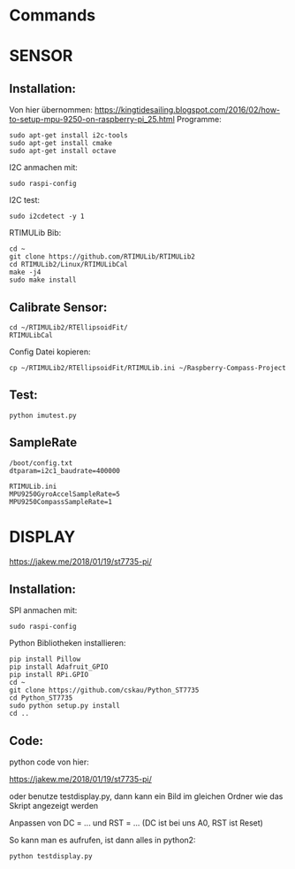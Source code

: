 # Commands

# SENSOR
## Installation:
Von hier übernommen:
https://kingtidesailing.blogspot.com/2016/02/how-to-setup-mpu-9250-on-raspberry-pi_25.html
Programme:
```
sudo apt-get install i2c-tools
sudo apt-get install cmake
sudo apt-get install octave
```
I2C anmachen mit:
```
sudo raspi-config
```
I2C test:
```
sudo i2cdetect -y 1
```
RTIMULib Bib:
```
cd ~
git clone https://github.com/RTIMULib/RTIMULib2
cd RTIMULib2/Linux/RTIMULibCal
make -j4
sudo make install
```
## Calibrate Sensor:
```
cd ~/RTIMULib2/RTEllipsoidFit/
RTIMULibCal
```
Config Datei kopieren:
```
cp ~/RTIMULib2/RTEllipsoidFit/RTIMULib.ini ~/Raspberry-Compass-Project
```
## Test:
```
python imutest.py
```
## SampleRate
```
/boot/config.txt
dtparam=i2c1_baudrate=400000

RTIMULib.ini
MPU9250GyroAccelSampleRate=5
MPU9250CompassSampleRate=1
```





# DISPLAY
https://jakew.me/2018/01/19/st7735-pi/

## Installation:
SPI anmachen mit:
```
sudo raspi-config
```
Python Bibliotheken installieren:
```
pip install Pillow
pip install Adafruit_GPIO
pip install RPi.GPIO
cd ~
git clone https://github.com/cskau/Python_ST7735
cd Python_ST7735
sudo python setup.py install
cd ..
```
## Code:
python code von hier:

https://jakew.me/2018/01/19/st7735-pi/

oder benutze testdisplay.py, dann kann ein Bild im gleichen Ordner wie das Skript angezeigt werden

Anpassen von DC = ... und RST = ...
(DC ist bei uns A0, RST ist Reset)

So kann man es aufrufen, ist dann alles in python2:
```
python testdisplay.py
```
